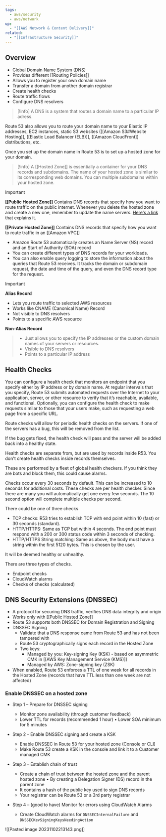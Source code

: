 ```yaml
---
tags:
  - aws/security
  - aws/network
up:
  - "[[AWS Network & Content Delivery]]"
related:
  - "[[Infrastructure Security]]"
---
```

## Overview

- Global Domain Name System (DNS)
- Provides different [[Routing Policies]]
- Allows you to register your own domain name
- Transfer a domain from another domain registrar
- Create health checks
- Route traffic flows
- Configure DNS resolvers

>[!info]
>A DNS is a system that routes a domain name to a particular IP adress.

Route 53 also allows you to route your domain name to your Elastic IP addresses, EC2 instances, static S3 websites ([[Amazon S3#Website Hosting]], [[Elastic Load Balancer (ELB)]], [[Amazon CloudFront]] distributions, etc.

Once you set up the domain name in Route 53 is to set up a hosted zone for your domain. 

>[!info]
>A [[Hosted Zone]] is essentially a container for your DNS records and subdomains. The name of your hosted zone is similar to its corresponding web domains. You can multiple subdomains within your hosted zone.



>[!important]
>**[[Public Hosted Zone]]**
Contains DNS records that specify how you want to route traffic on the public internet. Whenever you delete the hosted zone and create a new one, remember to update the name servers. [Here's a link](https://stackoverflow.com/questions/43660375/deleted-route-53-hosted-zone-cant-correctly-create-it-again) that explains it.
>
>**[[Private Hosted Zone]]**
Contains DNS records that specify how you want to route traffic in an [[Amazon VPC]]

- Amazon Route 53 automatically creates an Name Server (NS) record and an Start of Authority (SOA) record
- You can create different types of DNS records for your workloads. 
- You can also enable query logging to store the information about the queries that Route 53 receives. It tracks the domain or subdomain request, the date and time of the query, and even the DNS record type for the request.


>[!important]
>**Alias Record**
>- Lets you route traffic to selected AWS resources
>- Works like CNAME (Canonical Name) Record
>- Not visible to DNS resolvers
>- Points to a specific AWS resource
>
**Non-Alias Record**
>- Just allows you to specify the IP addresses or the custom domain names of your servers or resources.
>- Visible to DNS resolvers
>- Points to a particular IP address


## Health Checks

You can configure a health check that monitors an endpoint that you specify either by IP address or by domain name. At regular intervals that you specify, Route 53 submits automated requests over the Internet to your application, server, or other resource to verify that it’s reachable, available, and functional. Optionally, you can configure the health check to make requests similar to those that your users make, such as requesting a web page from a specific URL.

Route checks will allow for periodic health checks on the servers. If one of the servers has a bug, this will be removed from the list.

If the bug gets fixed, the health check will pass and the server will be added back into a healthy state.

Health checks are separate from, but are used by records inside R53. You don't create health checks inside records themselves.

These are performed by a fleet of global health checkers. If you think they are bots and block them, this could cause alarms.

Checks occur every 30 seconds by default. This can be increased to 10 seconds for additional costs. These checks are per health checker. Since there are many you will automatically get one every few seconds. The 10 second option will complete multiple checks per second.

There could be one of three checks

-   TCP checks: R53 tries to establish TCP with end point within 10 (fast) or 30 seconds (standard).
-   HTTP/HTTPS: Same as TCP but within 4 seconds. The end point must respond with a 200 or 300 status code within 3 seconds of checking.
-   HTTP/HTTPS String matching: Same as above, the body must have a string within the first 5120 bytes. This is chosen by the user.

It will be deemed healthy or unhealthy.

There are three types of checks.

-   Endpoint checks
-   CloudWatch alarms
-   Checks of checks (calculated)

## DNS Security Extensions (DNSSEC)

- A protocol for securing DNS traffic, verifies DNS data integrity and origin
- Works only with [[Public Hosted Zone]]
- Route 53 supports both DNSSEC for Domain Registration and Signing
- DNSSEC Signing
	- Validate that a DNS response came from Route 53 and has not been tampered with
	- Route 53 cryptographically signs each record in the Hosted Zone
	- Two keys:
		- Managed by you: Key-signing Key (KSK) - based on asymmetric CMK in [[AWS Key Management Service (KMS)]]
		- Managed by AWS: Zone-signing key (ZSK)
- When enabled, Route 53 enforces a TTL of one week for all records in the Hosted Zone (records that have TTL less than one week are not affected)

### Enable DNSSEC on a hosted zone

- Step 1 – Prepare for DNSSEC signing  
	- Monitor zone availability (through customer feedback)
	- Lower TTL for records (recommended 1 hour) • Lower SOA minimum for 5 minutes

- Step 2 – Enable DNSSEC signing and create a KSK  
	- Enable DNSSEC in Route 53 for your hosted zone (Console or CLI)  
	- Make Route 53 create a KSK in the console and link it to a Customer managed CMK

- Step 3 – Establish chain of trust  
	- Create a chain of trust between the hosted zone and the parent hosted zone • By creating a Delegation Signer (DS) record in the parent zone  
	- It contains a hash of the public key used to sign DNS records  
	- Your registrar can be Route 53 or a 3rd party registrar

- Step 4 – (good to have) Monitor for errors using CloudWatch Alarms
	- Create CloudWatch alarms for `DNSSECInternalFailure` and `DNSSECKevSigningKeysNeedingAction`

![[Pasted image 20231102213143.png]]


